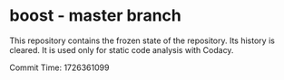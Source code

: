 # boost - master branch

This repository contains the frozen state of the repository.
Its history is cleared. It is used only for static code
analysis with Codacy.

Commit Time: 1726361099